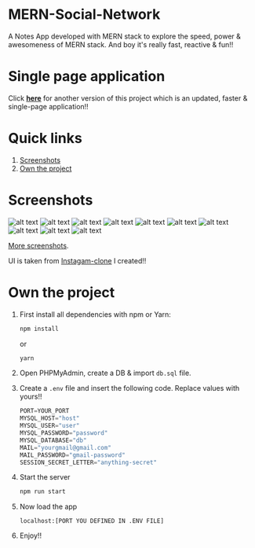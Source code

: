 # MERN-Social-Network
A Notes App developed with MERN stack to explore the speed, power & awesomeness of MERN stack. And boy it's really fast, reactive & fun!!

# Single page application
Click **[here](https://github.com/yTakkar/Single-Page-Social-Network)** for another version of this project which is an updated, faster & single-page application!!

# Quick links
1. [Screenshots](#screenshots)
2. [Own the project](#own-the-project)

# Screenshots
![alt text](https://raw.githubusercontent.com/yTakkar/MERN-Social-Network/master/screenshots/Snap%202017-06-27%20at%2022.01.50.png)
![alt text](https://raw.githubusercontent.com/yTakkar/MERN-Social-Network/master/screenshots/Snap%202017-06-27%20at%2022.01.44.png)
![alt text](https://raw.githubusercontent.com/yTakkar/MERN-Social-Network/master/screenshots/Snap%202017-06-27%20at%2021.59.33.png)
![alt text](https://raw.githubusercontent.com/yTakkar/MERN-Social-Network/master/screenshots/Snap%202017-06-27%20at%2021.58.14.png)
![alt text](https://raw.githubusercontent.com/yTakkar/MERN-Social-Network/master/screenshots/Snap%202017-06-27%20at%2021.59.17.png)
![alt text](https://raw.githubusercontent.com/yTakkar/MERN-Social-Network/master/screenshots/Snap%202017-06-27%20at%2021.59.26.png)
![alt text](https://raw.githubusercontent.com/yTakkar/MERN-Social-Network/master/screenshots/Snap%202017-06-27%20at%2021.58.06.png)
![alt text](https://raw.githubusercontent.com/yTakkar/MERN-Social-Network/master/screenshots/Snap%202017-06-27%20at%2021.58.38.png)
![alt text](https://raw.githubusercontent.com/yTakkar/MERN-Social-Network/master/screenshots/Snap%202017-06-27%20at%2021.59.05.png)
![alt text](https://raw.githubusercontent.com/yTakkar/MERN-Social-Network/master/screenshots/Snap%202017-07-11%20at%2000.14.08.png)

[More screenshots](https://github.com/yTakkar/MERN-Social-Network/tree/master/screenshots).

UI is taken from [Instagam-clone](https://github.com/yTakkar/Instagram-Clone) I created!!

# Own the project
1. First install all dependencies with npm or Yarn:
    ```javascript
    npm install
    ```
    or
    ```javascript
    yarn
    ```
2. Open PHPMyAdmin, create a DB & import `db.sql` file.
3. Create a `.env` file and insert the following code. Replace values with yours!!

    ```javascript
    PORT=YOUR_PORT
    MYSQL_HOST="host"
    MYSQL_USER="user"
    MYSQL_PASSWORD="password"
    MYSQL_DATABASE="db"
    MAIL="yourgmail@gmail.com"
    MAIL_PASSWORD="gmail-password"
    SESSION_SECRET_LETTER="anything-secret"
    ```

4. Start the server
    ```javascript
    npm run start
    ```

5. Now load the app
    ```javacript
    localhost:[PORT YOU DEFINED IN .ENV FILE]
    ```

6. Enjoy!!
